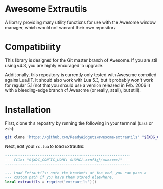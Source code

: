 # Awesome Extrautils

A library providing many utility functions for use with the Awesome window manager, which would not warrant their own repository.

# Compatibility

This library is designed for the Git master branch of Awesome. If you are stil using v4.3, you are highly encuraged to upgrade.

Additionally, this repository is currently only tested with Awesome compiled agains LuaJIT. It should also work with Lua 5.3, but it probably won't work for regular 5.1 (not that you should use a version released in Feb. 2006(!) with a bleeding-edge branch of Awesome (or really, at all), but still).

# Installation

First, clone this repositry by running the following in your terminal (`bash` or `zsh`):

```sh
git clone 'https://github.com/ReadyWidgets/awesome-extrautils' "${XDG_CONFIG_HOME:-$HOME/.config}/awesome/awesome-extrautils"
```

Next, edit your `rc.lua` to load Extrautils:

```lua
----------------------------------------------------------
--- File: "${XDG_CONFIG_HOME:-$HOME/.config}/awesome/" ---
----------------------------------------------------------

--- Load Extrautils; note the brackets at the end, you can pass a
--- custom path if you have them stored elsewhere.
local extrautils = require("extrautils")()
```
